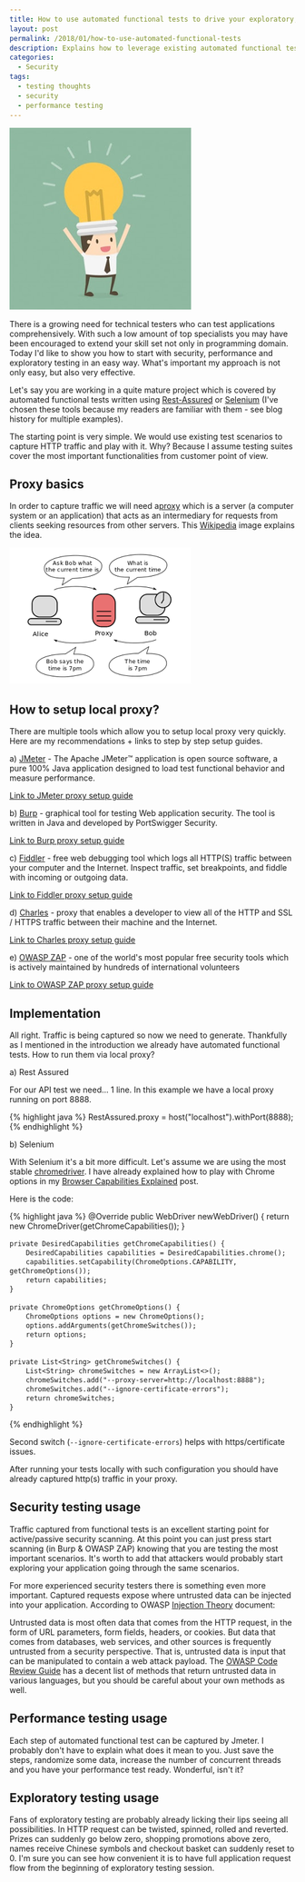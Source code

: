 ```yaml
---
title: How to use automated functional tests to drive your exploratory, security and performance testing efforts?
layout: post
permalink: /2018/01/how-to-use-automated-functional-tests
description: Explains how to leverage existing automated functional tests (Selenium, Rest-Assured) by running them through a local proxy (JMeter, Burp, ZAP etc.) to capture traffic, which can then drive security scanning, performance testing, and exploratory testing efforts.
categories:
  - Security
tags:
  - testing thoughts
  - security
  - performance testing
---
```


<img src="/images/blog/silly.jpg" loading="lazy" alt="">

There is a growing need for technical testers who can test applications comprehensively. With such a low amount of top
specialists you may have been encouraged to extend your skill set not only in programming domain. Today I'd like to show
you how to start with security, performance and exploratory testing in an easy way. What's important my approach is not
only easy, but also very effective.

Let's say you are working in a quite mature project which is covered by automated functional tests written
using [Rest-Assured](http://www.awesome-testing.com/search/label/API%20testing)
or [Selenium](http://www.awesome-testing.com/search/label/selenium) (I've chosen these tools because my readers are
familiar with them - see blog history for multiple examples).

The starting point is very simple. We would use existing test scenarios to capture HTTP traffic and play with it. Why?
Because I assume testing suites cover the most important functionalities from customer point of view.

## Proxy basics

In order to capture traffic we will need a[proxy](https://en.wikipedia.org/wiki/Proxy_server) which is a server (a
computer system or an application) that acts as an intermediary for requests from clients seeking resources from other
servers. This [Wikipedia](https://en.wikipedia.org/wiki/Proxy_server) image explains the idea.

<img src="/images/blog/Proxy_concept_en.svg.png" loading="lazy" alt="">

## How to setup local proxy?

There are multiple tools which allow you to setup local proxy very quickly. Here are my recommendations + links to step
by step setup guides.

a) [JMeter](http://jmeter.apache.org/) - The Apache JMeter™ application is open source software, a pure 100% Java
application designed to load test functional behavior and measure performance.

[Link to JMeter proxy setup guide](https://github.com/slawekradzyminski/AwesomeTesting/blob/master/src/test/java/gui/proxy/jmeter_proxy_step_by_step.pdf)

b) [Burp](https://portswigger.net/burp) - graphical tool for testing Web application security. The tool is written in
Java and developed by PortSwigger Security.

[Link to Burp proxy setup guide](https://support.portswigger.net/customer/portal/articles/1783055-configuring-your-browser-to-work-with-burp)

c) [Fiddler](https://www.telerik.com/fiddler) - free web debugging tool which logs all HTTP(S) traffic between your
computer and the Internet. Inspect traffic, set breakpoints, and fiddle with incoming or outgoing data.

[Link to Fiddler proxy setup guide](http://docs.telerik.com/fiddler/KnowledgeBase/Proxy)

d) [Charles](https://www.charlesproxy.com/) - proxy that enables a developer to view all of the HTTP and SSL / HTTPS
traffic between their machine and the Internet.

[Link to Charles proxy setup guide](https://www.charlesproxy.com/documentation/configuration/proxy-settings/)

e) [OWASP ZAP](https://www.owasp.org/index.php/OWASP_Zed_Attack_Proxy_Project) - one of the world's most popular free
security tools which is actively maintained by hundreds of international volunteers

[Link to OWASP ZAP proxy setup guide](https://chrisdecairos.ca/intercepting-traffic-with-zaproxy/)

## Implementation

All right. Traffic is being captured so now we need to generate. Thankfully as I mentioned in the introduction we
already have automated functional tests. How to run them via local proxy?

a) Rest Assured

For our API test we need... 1 line. In this example we have a local proxy running on port 8888.

{% highlight java %}
RestAssured.proxy = host("localhost").withPort(8888);
{% endhighlight %}

b) Selenium

With Selenium it's a bit more difficult. Let's assume we are using the most
stable [chromedriver](https://sites.google.com/a/chromium.org/chromedriver/). I have already explained how to play with
Chrome options in
my [Browser Capabilities Explained](http://www.awesome-testing.com/2016/02/selenium-browser-capabilities-explained.html)
post.

Here is the code:

{% highlight java %}
    @Override
    public WebDriver newWebDriver() {
        return new ChromeDriver(getChromeCapabilities());
    }

    private DesiredCapabilities getChromeCapabilities() {
        DesiredCapabilities capabilities = DesiredCapabilities.chrome();
        capabilities.setCapability(ChromeOptions.CAPABILITY, getChromeOptions());
        return capabilities;
    }

    private ChromeOptions getChromeOptions() {
        ChromeOptions options = new ChromeOptions();
        options.addArguments(getChromeSwitches());
        return options;
    }

    private List<String> getChromeSwitches() {
        List<String> chromeSwitches = new ArrayList<>();
        chromeSwitches.add("--proxy-server=http://localhost:8888");
        chromeSwitches.add("--ignore-certificate-errors");
        return chromeSwitches;
    }
{% endhighlight %}

Second switch (`--ignore-certificate-errors`) helps with https/certificate issues.

After running your tests locally with such configuration you should have already captured http(s) traffic in your proxy.

## Security testing usage

Traffic captured from functional tests is an excellent starting point for active/passive security scanning. At this
point you can just press start scanning (in Burp & OWASP ZAP) knowing that you are testing the most important scenarios.
It's worth to add that attackers would probably start exploring your application going through the same scenarios.

For more experienced security testers there is something even more important. Captured requests expose where untrusted
data can be injected into your application. According to
OWASP [Injection Theory](https://www.owasp.org/index.php/Injection_Theory) document:

Untrusted data is most often data that comes from the HTTP request, in the form of URL parameters, form fields, headers,
or cookies. But data that comes from databases, web services, and other sources is frequently untrusted from a security
perspective. That is, untrusted data is input that can be manipulated to contain a web attack payload.
The [OWASP Code Review Guide](https://www.owasp.org/index.php/Searching_for_Code_in_J2EE/Java) has a decent list of
methods that return untrusted data in various languages, but you should be careful about your own methods as well.

## Performance testing usage

Each step of automated functional test can be captured by Jmeter. I probably don't have to explain what does it mean to
you. Just save the steps, randomize some data, increase the number of concurrent threads and you have your performance
test ready. Wonderful, isn't it?

## Exploratory testing usage

Fans of exploratory testing are probably already licking their lips seeing all possibilities. In HTTP request can be
twisted, spinned, rolled and reverted. Prizes can suddenly go below zero, shopping promotions above zero, names receive
Chinese symbols and checkout basket can suddenly reset to 0. I'm sure you can see how convenient it is to have full
application request flow from the beginning of exploratory testing session.
